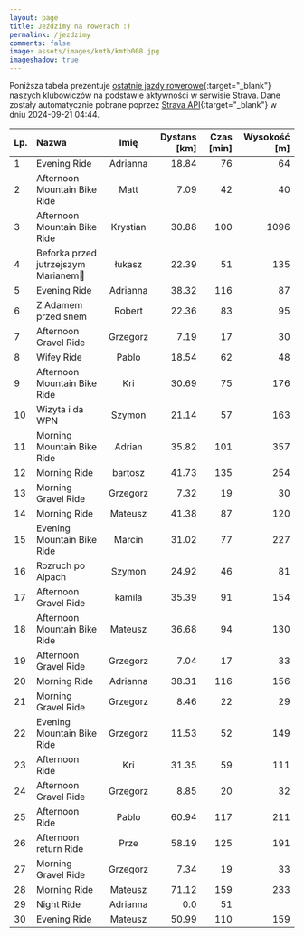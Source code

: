 ```yaml
---
layout: page
title: Jeździmy na rowerach :)
permalink: /jezdzimy
comments: false
image: assets/images/kmtb/kmtb008.jpg
imageshadow: true
---
```


Poniższa tabela prezentuje [ostatnie jazdy rowerowe](https://www.strava.com/clubs/336381){:target="_blank"} naszych klubowiczów na podstawie aktywności w serwisie Strava. Dane zostały automatycznie pobrane poprzez [Strava API](https://developers.strava.com/docs/reference/#api-Clubs-getClubActivitiesById){:target="_blank"} w dniu 2024-09-21 04:44.

Lp. | Nazwa | Imię | Dystans [km] | Czas [min] | Wysokość [m]
:--- | :--- | :---: | ---: | ---: | ---:
1|Evening Ride|Adrianna|18.84|76|64
2|Afternoon Mountain Bike Ride|Matt|7.09|42|40
3|Afternoon Mountain Bike Ride|Krystian|30.88|100|1096
4|Beforka przed jutrzejszym Marianem🤩|łukasz|22.39|51|135
5|Evening Ride|Adrianna|38.32|116|87
6|Z Adamem przed snem|Robert|22.36|83|95
7|Afternoon Gravel Ride|Grzegorz|7.19|17|30
8|Wifey Ride|Pablo|18.54|62|48
9|Afternoon Mountain Bike Ride|Kri|30.69|75|176
10|Wizyta i da WPN|Szymon|21.14|57|163
11|Morning Mountain Bike Ride|Adrian|35.82|101|357
12|Morning Ride|bartosz|41.73|135|254
13|Morning Gravel Ride|Grzegorz|7.32|19|30
14|Morning Ride|Mateusz|41.38|87|120
15|Evening Mountain Bike Ride|Marcin|31.02|77|227
16|Rozruch po Alpach|Szymon|24.92|46|81
17|Afternoon Gravel Ride|kamila|35.39|91|154
18|Afternoon Mountain Bike Ride|Mateusz|36.68|94|130
19|Afternoon Gravel Ride|Grzegorz|7.04|17|33
20|Morning Ride|Adrianna|38.31|116|156
21|Morning Gravel Ride|Grzegorz|8.46|22|29
22|Evening Mountain Bike Ride|Grzegorz|11.53|52|149
23|Afternoon Ride|Kri|31.35|59|111
24|Afternoon Gravel Ride|Grzegorz|8.85|20|32
25|Afternoon Ride|Pablo|60.94|117|211
26|Afternoon return Ride|Prze|58.19|125|191
27|Morning Gravel Ride|Grzegorz|7.34|19|33
28|Morning Ride|Mateusz|71.12|159|233
29|Night Ride|Adrianna|0.0|51|
30|Evening Ride|Mateusz|50.99|110|159
